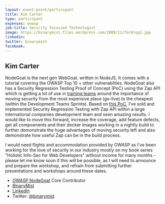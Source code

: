 ```yaml
---
layout: event-point/participant
title: Kim Carter
type: participant
expenses: owasp
job-title: Security focussed Technologist
image: https://binarymist.files.wordpress.com/2009/11/forblog1.jpg
linkedin:
twitter: binarymist
facebook:
---
```


## Kim Carter

NodeGoat is the next gen WebGoat, written in NodeJS, It comes with a tutorial covering the OWASP Top 10 + other vulnerabilties. NodeGoat also has a Security Regression Testing Proof of Concept (PoC) using the Zap API which is getting a lot of use in [training teams](https://blog.binarymist.net/presentations-publications/) around the importance of moving security from the most expensive place (go-live) to the cheapest (within the Development Teams Sprints). Based on [this PoC](https://github.com/binarymist/NodeGoat/wiki/Security-Regression-Testing-with-Zap-API), I've sold and implemented Security Regression Testing with Zap API within a large international companies development team and seen amazing results. I would like to move this forward, increase the coverage, add feature defects, get all compoenents and their docker images working in a nightly build to further demonstrate the huge advantages of moving security left and also demonstrate how useful Zap can be in the build process.

I would need flights and accommodation provided by OWASP as I've been working for the love of security in our industry mostly on my book series "Holistic Info-Sec for Web Developers" without income for many months - please let me know soon if this will be possible, as I will need to announce and prepare the workshop, and refrain from submitting further presentations and workshops around these dates.

* [OWASP NodeGoat](https://github.com/owasp/nodegoat) Core Contributor
* [BinaryMist](https://binarymist.io/)
* [LinkedIn](https://nz.linkedin.com/in/carterkim)
* Twitter: [@binarymist](https://twitter.com/binarymist)
